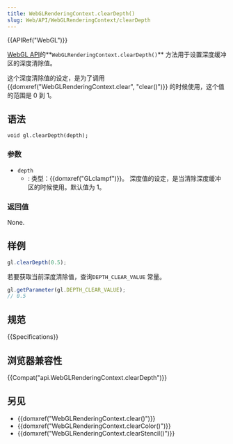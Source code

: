 ```yaml
---
title: WebGLRenderingContext.clearDepth()
slug: Web/API/WebGLRenderingContext/clearDepth
---
```

{{APIRef("WebGL")}}

[WebGL API](/zh-CN/docs/Web/API/WebGL_API)的**`WebGLRenderingContext.clearDepth()`** 方法用于设置深度缓冲区的深度清除值。

这个深度清除值的设定，是为了调用{{domxref("WebGLRenderingContext.clear", "clear()")}} 的时候使用，这个值的范围是 0 到 1。

## 语法

```plain
void gl.clearDepth(depth);
```

### 参数

- `depth`
  - : 类型：{{domxref("GLclampf")}}。 深度值的设定，是当清除深度缓冲区的时候使用。默认值为 1。

### 返回值

None.

## 样例

```js
gl.clearDepth(0.5);
```

若要获取当前深度清除值，查询`DEPTH_CLEAR_VALUE` 常量。

```js
gl.getParameter(gl.DEPTH_CLEAR_VALUE);
// 0.5
```

## 规范

{{Specifications}}

## 浏览器兼容性

{{Compat("api.WebGLRenderingContext.clearDepth")}}

## 另见

- {{domxref("WebGLRenderingContext.clear()")}}
- {{domxref("WebGLRenderingContext.clearColor()")}}
- {{domxref("WebGLRenderingContext.clearStencil()")}}
